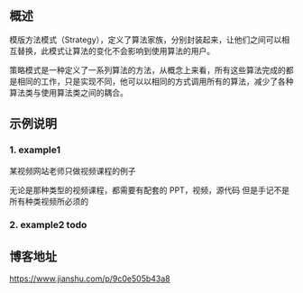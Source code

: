 
## 概述 

模版方法模式（Strategy），定义了算法家族，分别封装起来，让他们之间可以相互替换，此模式让算法的变化不会影响到使用算法的用户。

策略模式是一种定义了一系列算法的方法，从概念上来看，所有这些算法完成的都是相同的工作，只是实现不同，他可以以相同的方式调用所有的算法，减少了各种算法类与使用算法类之间的耦合。

## 示例说明

### 1. example1
某视频网站老师只做视频课程的例子

无论是那种类型的视频课程，都需要有配套的 PPT，视频，源代码
但是手记不是所有种类视频所必须的


### 2. example2 todo




## 博客地址 
https://www.jianshu.com/p/9c0e505b43a8



